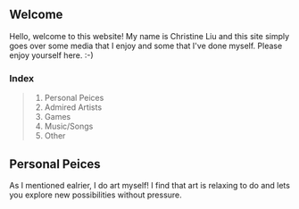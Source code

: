 ## Welcome

Hello, welcome to this website! My name is Christine Liu and this site simply goes over some media that I enjoy and some that I've done myself. Please enjoy yourself here. :-)

### Index
> 1. Personal Peices
> 2. Admired Artists
> 3. Games
> 4. Music/Songs
> 5. Other



## Personal Peices
As I mentioned ealrier, I do art myself! I find that art is relaxing to do and lets you explore new possibilities without pressure.
